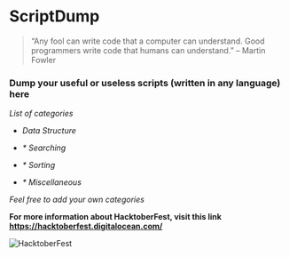 # ScriptDump

>“Any fool can write code that a computer can understand.
>Good programmers write code that humans can understand.”
>                                                   – Martin Fowler

### Dump your useful or useless scripts (written in any language) here

_List of categories_

- _*Data Structure*_

- _* Searching_

- _* Sorting_

- _* Miscellaneous_

_Feel free to add your own categories_

__For more information about HacktoberFest, visit this link https://hacktoberfest.digitalocean.com/__

![HacktoberFest]()
